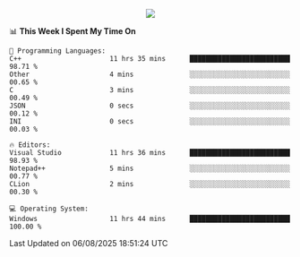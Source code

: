 <p align="center">
  <img src="https://readme-typing-svg.herokuapp.com?font=Cascadia+Code&weight=600&size=20&duration=5000&pause=1000&color=FFFFFF&center=true&vCenter=true&width=500&lines=IF+I'M+NOT+WORKING+-+IT+MEANS+I'M+DEAD+💀" />
</p>

<!--START_SECTION:waka-->
📊 **This Week I Spent My Time On** 

```text
💬 Programming Languages: 
C++                      11 hrs 35 mins      █████████████████████████   98.71 % 
Other                    4 mins              ░░░░░░░░░░░░░░░░░░░░░░░░░   00.65 % 
C                        3 mins              ░░░░░░░░░░░░░░░░░░░░░░░░░   00.49 % 
JSON                     0 secs              ░░░░░░░░░░░░░░░░░░░░░░░░░   00.12 % 
INI                      0 secs              ░░░░░░░░░░░░░░░░░░░░░░░░░   00.03 % 

🔥 Editors: 
Visual Studio            11 hrs 36 mins      █████████████████████████   98.93 % 
Notepad++                5 mins              ░░░░░░░░░░░░░░░░░░░░░░░░░   00.77 % 
CLion                    2 mins              ░░░░░░░░░░░░░░░░░░░░░░░░░   00.30 % 

💻 Operating System: 
Windows                  11 hrs 44 mins      █████████████████████████   100.00 % 
```


 Last Updated on 06/08/2025 18:51:24 UTC
<!--END_SECTION:waka-->
